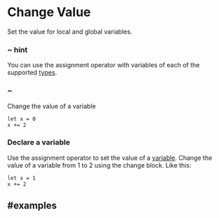 # Change Value

Set the value for local and global variables.

### ~ hint

You can use the assignment operator with variables of each of the supported [types](/types).

### ~

Change the value of a variable

```block
let x = 0
x += 2
```

### Declare a variable

Use the assignment operator to set the value of a [variable](/blocks/variables/var). Change the value of a variable from 1 to 2 using the change block. Like this:

```block
let x = 1
x += 2
```

## #examples
